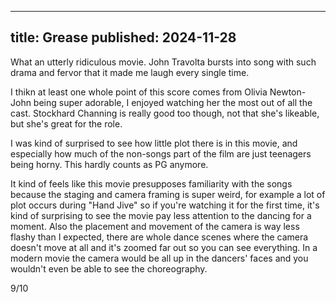 ----
title: Grease
published: 2024-11-28
----

What an utterly ridiculous movie. John Travolta bursts into song with such drama and fervor that it made me laugh every single time.

I thikn at least one whole point of this score comes from Olivia Newton-John being super adorable, I enjoyed watching her the most out of all the cast. Stockhard Channing is really good too though, not that she's likeable, but she's great for the role.

I was kind of surprised to see how little plot there is in this movie, and especially how much of the non-songs part of the film are just teenagers being horny. This hardly counts as PG anymore.

It kind of feels like this movie presupposes familiarity with the songs because the staging and camera framing is super weird, for example a lot of plot occurs during "Hand Jive" so if you're watching it for the first time, it's kind of surprising to see the movie pay less attention to the dancing for a moment. Also the placement and movement of the camera is way less flashy than I expected, there are whole dance scenes where the camera doesn't move at all and it's zoomed far out so you can see everything. In a modern movie the camera would be all up in the dancers' faces and you wouldn't even be able to see the choreography.

9/10

